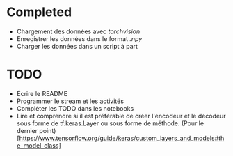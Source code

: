 # Completed
- Chargement des données avec *torchvision*
- Enregistrer les données dans le format *.npy*
- Charger les données dans un script à part

# TODO

- Écrire le README
- Programmer le stream et les activités
- Compléter les TODO dans les notebooks
- Lire et comprendre si il est préférable de créer l'encodeur et le décodeur sous forme de tf.keras.Layer ou sous forme de méthode.
(Pour le dernier point)[https://www.tensorflow.org/guide/keras/custom_layers_and_models#the_model_class]